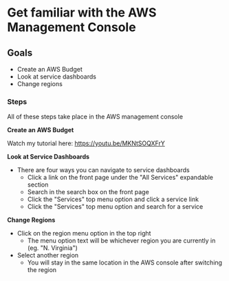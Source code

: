 # Get familiar with the AWS Management Console

## Goals

  - Create an AWS Budget
  - Look at service dashboards
  - Change regions

### Steps

All of these steps take place in the AWS management console

**Create an AWS Budget**

  Watch my tutorial here: https://youtu.be/MKNtSOQXFrY

**Look at Service Dashboards**

  - There are four ways you can navigate to service dashboards
    - Click a link on the front page under the "All Services" expandable section
    - Search in the search box on the front page
    - Click the "Services" top menu option and click a service link
    - Click the "Services" top menu option and search for a service

**Change Regions**

  - Click on the region menu option in the top right
    - The menu option text will be whichever region you are currently in (eg. "N. Virginia")
  - Select another region
    - You will stay in the same location in the AWS console after switching the region
